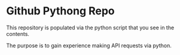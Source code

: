 # Github Pythong Repo 

This repository is populated via the python script that you see in the contents. 

The purpose is to gain experience making API requests via python.